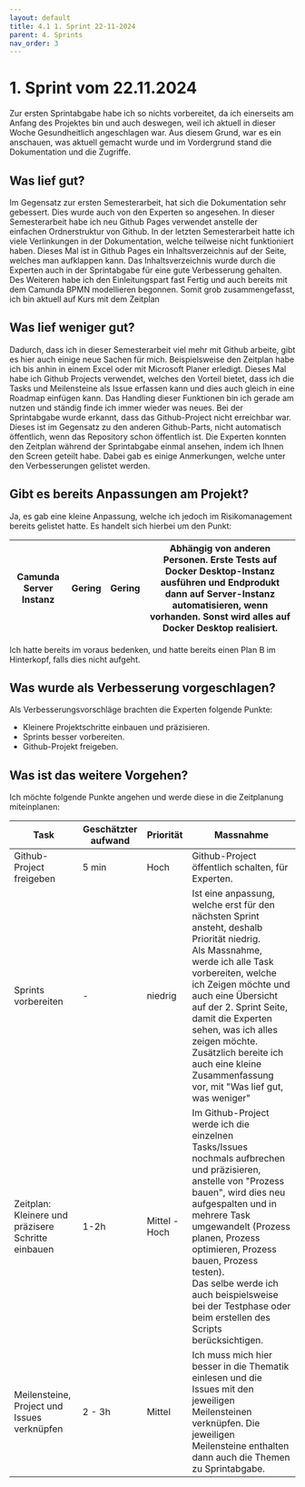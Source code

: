 ```yaml
---
layout: default
title: 4.1 1. Sprint 22-11-2024
parent: 4. Sprints
nav_order: 3
---
```

# 1. Sprint vom 22.11.2024

Zur ersten Sprintabgabe habe ich so nichts vorbereitet, da ich einerseits am Anfang des Projektes bin und auch deswegen, weil ich aktuell in dieser Woche Gesundheitlich angeschlagen war. 
Aus diesem Grund, war es ein anschauen, was aktuell gemacht wurde und im Vordergrund stand die Dokumentation und die Zugriffe.

## Was lief gut?
Im Gegensatz zur ersten Semesterarbeit, hat sich die Dokumentation sehr gebessert. Dies wurde auch von den Experten so angesehen. In dieser Semesterarbeit habe ich neu Github Pages verwendet anstelle der einfachen Ordnerstruktur von Github. 
In der letzten Semesterarbeit hatte ich viele Verlinkungen in der Dokumentation, welche teilweise nicht funktioniert haben. 
Dieses Mal ist in Github Pages ein Inhaltsverzeichnis auf der Seite, welches man aufklappen kann. 
Das Inhaltsverzeichnis wurde durch die Experten auch in der Sprintabgabe für eine gute Verbesserung gehalten. 
Des Weiteren habe ich den Einleitungspart fast Fertig und auch bereits mit dem Camunda BPMN modellieren begonnen. 
Somit grob zusammengefasst, ich bin aktuell auf Kurs mit dem Zeitplan

## Was lief weniger gut?
Dadurch, dass ich in dieser Semesterarbeit viel mehr mit Github arbeite, gibt es hier auch einige neue Sachen für mich. 
Beispielsweise den Zeitplan habe ich bis anhin in einem Excel oder mit Microsoft Planer erledigt. 
Dieses Mal habe ich Github Projects verwendet, welches den Vorteil bietet, dass ich die Tasks und Meilensteine als Issue erfassen kann und dies auch gleich in eine Roadmap einfügen kann. Das Handling dieser Funktionen bin ich gerade am nutzen und ständig finde ich immer wieder was neues. 
Bei der Sprintabgabe wurde erkannt, dass das Github-Project nicht erreichbar war. 
Dieses ist im Gegensatz zu den anderen Github-Parts, nicht automatisch öffentlich, wenn das Repository schon öffentlich ist. 
Die Experten konnten den Zeitplan während der Sprintabgabe einmal ansehen, indem ich Ihnen den Screen geteilt habe. 
Dabei gab es einige Anmerkungen, welche unter den Verbesserungen gelistet werden. 

## Gibt es bereits Anpassungen am Projekt?
Ja, es gab eine kleine Anpassung, welche ich jedoch im Risikomanagement bereits gelistet hatte. 
Es handelt sich hierbei um den Punkt:

| Camunda Server Instanz | Gering | Gering | Abhängig von anderen Personen. Erste Tests auf Docker Desktop-Instanz ausführen und Endprodukt dann auf Server-Instanz automatisieren, wenn vorhanden. Sonst wird alles auf Docker Desktop realisiert. |
| ---------------------- | ------ | ------ | ------------------------------------------------------------------------------------------------------------------------------------------------------------------------------------------------------ |
Ich hatte bereits im voraus bedenken, und hatte bereits einen Plan B im Hinterkopf, falls dies nicht aufgeht. 

## Was wurde als Verbesserung vorgeschlagen?
Als Verbesserungsvorschläge brachten die Experten folgende Punkte:
- Kleinere Projektschritte einbauen und präzisieren.
- Sprints besser vorbereiten.
- Github-Projekt freigeben. 

## Was ist das weitere Vorgehen?
Ich möchte folgende Punkte angehen und werde diese in die Zeitplanung miteinplanen:

| **Task**                                           | **Geschätzter aufwand** | **Priorität** | Massnahme                                                                                                                                                                                                                                                                                                                                                                        |
| -------------------------------------------------- | ----------------------- | ------------- | -------------------------------------------------------------------------------------------------------------------------------------------------------------------------------------------------------------------------------------------------------------------------------------------------------------------------------------------------------------------------------- |
| Github-Project freigeben                           | 5 min                   | Hoch          | Github-Project öffentlich schalten, für Experten.                                                                                                                                                                                                                                                                                                                                |
| Sprints vorbereiten                                | -                       | niedrig       | Ist eine anpassung, welche erst für den nächsten Sprint ansteht, deshalb Priorität niedrig. <br>Als Massnahme, werde ich alle Task vorbereiten, welche ich Zeigen möchte und auch eine Übersicht auf der 2. Sprint Seite, damit die Experten sehen, was ich alles zeigen möchte.<br>Zusätzlich bereite ich auch eine kleine Zusammenfassung vor, mit "Was lief gut, was weniger" |
| Zeitplan: Kleinere und präzisere Schritte einbauen | 1-2h                    | Mittel - Hoch | Im Github-Project werde ich die einzelnen Tasks/Issues nochmals aufbrechen und präzisieren, anstelle von "Prozess bauen", wird dies neu aufgespalten und in mehrere Task umgewandelt (Prozess planen, Prozess optimieren, Prozess bauen, Prozess testen).<br>Das selbe werde ich auch beispielsweise bei der Testphase oder beim erstellen des Scripts berücksichtigen.          |
| Meilensteine, Project und Issues verknüpfen        | 2 - 3h                  | Mittel        | Ich muss mich hier besser in die Thematik einlesen und die Issues mit den jeweiligen Meilensteinen verknüpfen. Die jeweiligen Meilensteine enthalten dann auch die Themen zu Sprintabgabe.                                                                                                                                                                                       |

